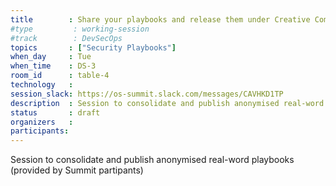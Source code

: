 ```yaml
---
title        : Share your playbooks and release them under Creative Commons
#type         : working-session
#track        : DevSecOps
topics       : ["Security Playbooks"]
when_day     : Tue
when_time    : DS-3
room_id      : table-4
technology   :
session_slack: https://os-summit.slack.com/messages/CAVHKD1TP
description  : Session to consolidate and publish anonymised real-word playbooks
status       : draft
organizers   :
participants:
---
```


Session to consolidate and publish anonymised real-word playbooks (provided by Summit partipants)
